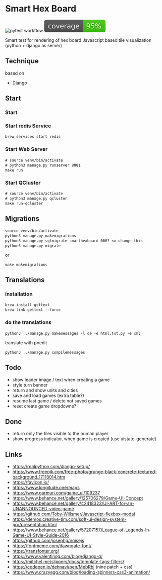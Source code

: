 # Smart Hex Board

![pytest workflow](https://github.com/mrommel/SmartHexBoard/workflows/pytesting/badge.svg)
![coverage workflow](https://raw.githubusercontent.com/mrommel/SmartHexBoard/coverage-badge/coverage.svg?raw=true)

Smart test for rendering of hex board 
Javascript based tile visualization (python + django as server)

## Technique

based on 
* Django

## Start

### Start 

### Start redis Service

```
brew services start redis   
```

### Start Web Server

```
# source venv/bin/activate
# python3 manage.py runserver 8081
make run
```

### Start QCluster

```
# source venv/bin/activate
# python3 manage.py qcluster
make run-qcluster
```

## Migrations

```
source venv/bin/activate
python3 manage.py makemigrations
python3 manage.py sqlmigrate smarthexboard 000? <= change this
python3 manage.py migrate
```
or
```
make makemigrations
```

## Translations

### installation

```
brew install gettext
brew link gettext --force
```

### do the translations

```
python3 ../manage.py makemessages -l de -e html,txt,py -e xml
```
translate with poedit

```
python3 ../manage.py compilemessages
```

## Todo

* show leader image / text when creating a game
* style turn banner
* return and show units and cities
* save and load games (extra table?)
* resume last game / delete not saved games
* reset create game dropdowns?

## Done

* return only the tiles visible to the human player
* show progress indicator, when game is created (use uistate-generate)

## Links

* https://realpython.com/django-setup/
* https://www.freepik.com/free-photo/grunge-black-concrete-textured-background_17118014.htm
* https://favicon.io/
* https://www.longitude.one/maps
* https://www.garmuri.com/game_ui/109237
* https://www.behance.net/gallery/125706279/Game-UI-Concept
* https://www.behance.net/gallery/42418323/UI-ART-for-an-UNANNOUNCED-video-game
* https://github.com/Toby-Willsmer/Javascript-flexbox-modal
* https://demos.creative-tim.com/soft-ui-design-system-pro/presentation.html
* https://www.behance.net/gallery/57207157/League-of-Legends-In-Game-UI-Style-Guide-2016
* https://github.com/josephg/noisejs
* https://fontmeme.com/dawngate-font/
* https://transfonter.org/
* https://www.valentinog.com/blog/django-q/
* https://mitchel.me/slippers/docs/template-tags-filters/
* https://codepen.io/dehnavi/pen/MebRbj (nine patch + css)
* https://www.crazyegg.com/blog/loading-spinners-css3-animation/